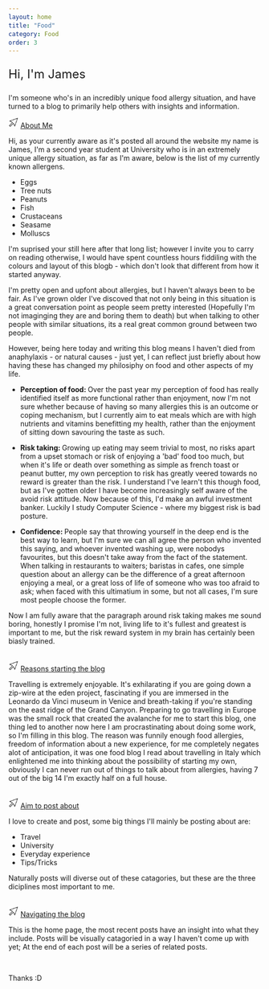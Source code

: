 ```yaml
---
layout: home
title: "Food"
category: Food 
order: 3
---
```

<script>
    // On page load
    document.addEventListener('DOMContentLoaded', function () {
        // Select all dropdown links
        const dropdownLinks = document.querySelectorAll('.dropdown-link');
        // For each link create function identifying the target div nad change the display property
        dropdownLinks.forEach(function (link) {
            link.addEventListener('click', function (e) {
                e.preventDefault();
                const targetId = link.getAttribute('data-target');
                const targetDropdown = document.getElementById(targetId);

                if (targetDropdown.style.display === 'none' || targetDropdown.style.display === '') {
                    // Display the dropdown content
                    targetDropdown.style.display = 'block';
                } else {
                    // Hide the dropdown content
                    targetDropdown.style.display = 'none';
                }
            });
        });
    });
</script>


<div id="introdction ">
    <!--Heading-->
    <p id="title" class="no-padding-paragraph center-content" style="font-size:24px;">Hi, I'm James</p>
    <!--Introduction to the blog-->
    <div id="blog-blurb">
        <p>I'm someone who's in an incredibly unique food allergy situation, and have turned to a blog to primarily help others with insights and information.</p>
    </div>
    <!--More information about the blog-->
    <div id="about-blog">
            <!--About me-->
            <img src="/rootMedia\windows cursor.png" alt="cursor" style="width: 20px; height; 20px;">
            <a href="#" class="dropdown-link no-padding-paragraph" data-target="dropdown-1">About Me</a>
            <div class="dropdown-content" id="dropdown-1">
                <p>Hi, as your currently aware as it's posted all around the website my name is James, I'm a second year student at University who is in an extremely unique allergy situation, as far as I'm aware, below is the list of my currently known allergens.</p>
                <ul>
                    <li>Eggs</li>
                    <li>Tree nuts</li>
                    <li>Peanuts</li>
                    <li>Fish</li>
                    <li>Crustaceans</li>
                    <li>Seasame</li>
                    <li>Molluscs</li>
                </ul>
                <p>I'm suprised your still here after that long list; however I invite you to carry on reading otherwise, I would have spent countless hours fiddiling with the colours and layout of this blogb - which don't look that different from how it started anyway.</p>
                <p>I'm pretty open and upfont about allergies, but I haven't always been to be fair. As I've grown older I've discoved that not only being in this situation is a great conversation point as people seem pretty interested (Hopefully I'm not imaginging they are and boring them to death) but when talking to other people with similar situations, its a real great common ground between two people.</p>
                <p>However, being here today and writing this blog means I haven't died from anaphylaxis - or natural causes - just yet, I can reflect just briefly about how having these has changed my philosiphy on food and other aspects of my life.</p>
                <ul>
                    <li><b>Perception of food: </b>Over the past year my perception of food has really identified itself as more functional rather than enjoyment, now I'm not sure whether because of having so many allergies this is an outcome or coping mechanism, but I currently aim to eat meals which are with high nutrients and vitamins benefitting my health, rather than the enjoyment of sitting down savouring the taste as such.</li>
                </ul>
                <ul>
                    <li><b>Risk taking: </b>Growing up eating may seem trivial to most, no risks apart from a upset stomach or risk of enjoying a 'bad' food too much, but when it's life or death over something as simple as french toast or peanut butter, my own perception to risk has greatly veered towards no reward is greater than the risk. I understand I've learn't this though food, but as I've gotten older I have become increasingly self aware of the avoid risk attitude. Now because of this, I'd make an awful investment banker. Luckily I study Computer Science - where my biggest risk is bad posture.</li>
                </ul>
                <ul>
                    <li><b>Confidence: </b>People say that throwing yourself in the deep end is the best way to learn, but I'm sure we can all agree the person who invented this saying, and whoever invented washing up, were nobodys favourites, but this doesn't take away from the fact of the statement. When talking in restaurants to waiters; baristas in cafes, one simple question about an allergy can be the difference of a great afternoon enjoying a meal, or a great loss of life of someone who was too afraid to ask; when faced with this ultimatium in some, but not all cases, I'm sure most people choose the former.</li>
                </ul>
            <p>Now I am fully aware that the paragraph around risk taking makes me sound boring, honestly I promise I'm not, living life to it's fullest and greatest is important to me, but the risk reward system in my brain has certainly been biasly trained.</p>
            </div>
            <br>
            <!--Reasons to start the blog-->
            <img src="/rootMedia\windows cursor.png" alt="cursor" style="width: 20px; height; 20px;">
            <a href="#" class="dropdown-link no-padding-paragraph" data-target="dropdown-2">Reasons starting the blog</a>
            <div class="dropdown-content" id="dropdown-2">
                <p>Travelling is extremely enjoyable. It's exhilarating if you are going down a zip-wire at the eden project, fascinating if you are immersed in the Leonardo da Vinci museum in Venice and breath-taking if you're standing on the east ridge of the Grand Canyon. Preparing to go travelling in Europe was the small rock that created the avalanche for me to start this blog, one thing led to another now here I am procrastinating about doing some work, so I'm filling in this blog. The reason was funnily enough food allergies, freedom of information about a new experience, for me completely negates alot of anticipation, it was one food blog I read about travelling in Italy which enlightened me into thinking about the possibility of starting my own, obviously I can never run out of things to talk about from allergies, having 7 out of the big 14 I'm exactly half on a full house.</p>
            </div> 
            <br>           
            <!--What I aim to post about-->
            <img src="/rootMedia\windows cursor.png" alt="cursor" style="width: 20px; height; 20px;">
            <a href="#" class="dropdown-link no-padding-paragraph" data-target="dropdown-3">Aim to post about</a>
            <div class="dropdown-content" id="dropdown-3">
                <p>I love to create and post, some big things I'll mainly be posting about are: 
                <ul>
                    <li>Travel</li>
                    <li>University</li>
                    <li>Everyday experience</li>
                    <li>Tips/Tricks</li>
                </ul>
                <p>Naturally posts will diverse out of these catagories, but these are the three diciplines most important to me.</p>
                </p>
            </div>
            <br>
            <!--Navigating the blog-->
            <img src="/rootMedia\windows cursor.png" alt="cursor" style="width: 20px; height; 20px;">            
            <a href="#" class="dropdown-link no-padding-paragraph" data-target="dropdown-4">Navigating the blog</a>
            <div class="dropdown-content" id="dropdown-4">
                <p>This is the home page, the most recent posts have an insight into what they include. Posts will be visually catagoried in a way I haven't come up with yet; At the end of each post will be a series of related posts.</p>
            </div>
            <br>            
    </div>
    <p class="no-padding-paragraph center-content">Thanks :D</p>

</div>
